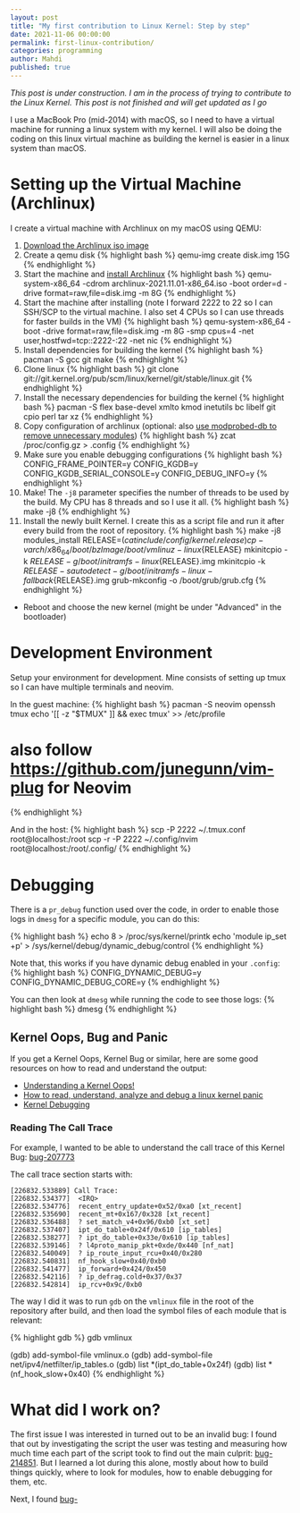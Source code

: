 ```yaml
---
layout: post
title: "My first contribution to Linux Kernel: Step by step"
date: 2021-11-06 00:00:00
permalink: first-linux-contribution/
categories: programming
author: Mahdi
published: true
---
```


_*This post is under construction. I am in the process of trying to contribute to the Linux Kernel. This post is not finished and will get updated as I go*_

I use a MacBook Pro (mid-2014) with macOS, so I need to have a virtual machine for running a linux system with my kernel. I will also be doing the coding on this linux virtual machine as building the kernel is easier in a linux system than macOS.

# Setting up the Virtual Machine (Archlinux)
 
I create a virtual machine with Archlinux on my macOS using QEMU:

1. [Download the Archlinux iso image](https://archlinux.org/download/)
2. Create a qemu disk
{% highlight bash %}
qemu-img create disk.img 15G
{% endhighlight %}
3. Start the machine and [install Archlinux](https://wiki.archlinux.org/title/Installation_guide)
{% highlight bash %}
qemu-system-x86_64 -cdrom archlinux-2021.11.01-x86_64.iso -boot order=d -drive format=raw,file=disk.img -m 8G
{% endhighlight %}
4. Start the machine after installing (note I forward 2222 to 22 so I can SSH/SCP to the virtual machine. I also set 4 CPUs so I can use threads for faster builds in the VM)
{% highlight bash %}
qemu-system-x86_64 -boot -drive format=raw,file=disk.img -m 8G -smp cpus=4 -net user,hostfwd=tcp::2222-:22 -net nic
{% endhighlight %}
5. Install dependencies for building the kernel
{% highlight bash %}
pacman -S gcc git make
{% endhighlight %}
6. Clone linux
{% highlight bash %}
git clone git://git.kernel.org/pub/scm/linux/kernel/git/stable/linux.git
{% endhighlight %}
7. Install the necessary dependencies for building the kernel
{% highlight bash %}
pacman -S flex base-devel xmlto kmod inetutils bc libelf git cpio perl tar xz
{% endhighlight %}
8. Copy configuration of archlinux (optional: also [use modprobed-db to remove unnecessary modules](https://wiki.archlinux.org/title/Kernel/Traditional_compilation#Default_Arch_configuration))
{% highlight bash %}
zcat /proc/config.gz > .config
{% endhighlight %}
9. Make sure you enable debugging configurations
{% highlight bash %}
CONFIG_FRAME_POINTER=y
CONFIG_KGDB=y
CONFIG_KGDB_SERIAL_CONSOLE=y
CONFIG_DEBUG_INFO=y
{% endhighlight %}
10. Make! The `-j8` parameter specifies the number of threads to be used by the build. My CPU has 8 threads and so I use it all.
{% highlight bash %}
make -j8
{% endhighlight %}
11. Install the newly built Kernel. I create this as a script file and run it after every build from the root of repository.
{% highlight bash %}
make -j8 modules_install
RELEASE=$(cat include/config/kernel.release)
cp -v arch/x86_64/boot/bzImage /boot/vmlinuz-linux${RELEASE}
mkinitcpio -k $RELEASE -g /boot/initramfs-linux${RELEASE}.img
mkinitcpio -k $RELEASE -s autodetect -g /boot/initramfs-linux-fallback${RELEASE}.img
grub-mkconfig -o /boot/grub/grub.cfg
{% endhighlight %}
- Reboot and choose the new kernel (might be under "Advanced" in the bootloader)

# Development Environment

Setup your environment for development. Mine consists of setting up tmux so I can have multiple terminals and neovim.

In the guest machine:
{% highlight bash %}
pacman -S neovim openssh tmux
echo '[[ -z "$TMUX" ]] && exec tmux' >> /etc/profile
# also follow https://github.com/junegunn/vim-plug for Neovim
{% endhighlight %}

And in the host:
{% highlight bash %}
scp -P 2222 ~/.tmux.conf root@localhost:/root
scp -r -P 2222 ~/.config/nvim root@localhost:/root/.config/
{% endhighlight %}

# Debugging
There is a `pr_debug` function used over the code, in order to enable those logs in `dmesg` for a specific module, you can do this:

{% highlight bash %}
echo 8 > /proc/sys/kernel/printk
echo 'module ip_set +p' > /sys/kernel/debug/dynamic_debug/control
{% endhighlight %}

Note that, this works if you have dynamic debug enabled in your `.config`:
{% highlight bash %}
CONFIG_DYNAMIC_DEBUG=y
CONFIG_DYNAMIC_DEBUG_CORE=y
{% endhighlight %}

You can then look at `dmesg` while running the code to see those logs:
{% highlight bash %}
dmesg
{% endhighlight %}

## Kernel Oops, Bug and Panic

If you get a Kernel Oops, Kernel Bug or similar, here are some good resources on how to read and understand the output:

- [Understanding a Kernel Oops!](https://www.opensourceforu.com/2011/01/understanding-a-kernel-oops/)
- [How to read, understand, analyze and debug a linux kernel panic](https://stackoverflow.com/questions/13468286/how-to-read-understand-analyze-and-debug-a-linux-kernel-panic)
- [Kernel Debugging](https://docs.freebsd.org/en/books/developers-handbook/kerneldebug/)

### Reading The Call Trace

For example, I wanted to be able to understand the call trace of this Kernel Bug: [bug-207773](https://bugzilla.kernel.org/show_bug.cgi?id=207773)

The call trace section starts with:
```
[226832.533889] Call Trace:
[226832.534377]  <IRQ>
[226832.534776]  recent_entry_update+0x52/0xa0 [xt_recent]
[226832.535690]  recent_mt+0x167/0x328 [xt_recent]
[226832.536488]  ? set_match_v4+0x96/0xb0 [xt_set]
[226832.537407]  ipt_do_table+0x24f/0x610 [ip_tables]
[226832.538277]  ? ipt_do_table+0x33e/0x610 [ip_tables]
[226832.539146]  ? l4proto_manip_pkt+0xde/0x440 [nf_nat]
[226832.540049]  ? ip_route_input_rcu+0x40/0x280
[226832.540831]  nf_hook_slow+0x40/0xb0
[226832.541477]  ip_forward+0x424/0x450
[226832.542116]  ? ip_defrag.cold+0x37/0x37
[226832.542814]  ip_rcv+0x9c/0xb0
```

The way I did it was to run `gdb` on the `vmlinux` file in the root of the repository after build, and then load the symbol files of each module that is relevant:

{% highlight gdb %}
gdb vmlinux

(gdb) add-symbol-file vmlinux.o
(gdb) add-symbol-file net/ipv4/netfilter/ip_tables.o
(gdb) list *(ipt_do_table+0x24f)
(gdb) list *(nf_hook_slow+0x40)
{% endhighlight %}

<!--However, sometimes some files in some modules might not have their object files available readily (e.g. `xt_recent.o` was missing from my tree). In this case, I had to look at the Makefile in `net/netfilter`, and found this:
{% highlight make %}
obj-$(CONFIG_NETFILTER_XT_MATCH_RECENT) += xt_recent.o
{% endhighlight %}

So I enabled this flag in `.config`:
{% highlight bash %}
CONFIG_NETFILTER_XT_MATCH_RECENT=m
{% endhighlight %}

And then built the module again (I had to export the config in this case for some reason):
{% highlight bash %}
export CONFIG_NETFILTER_XT_MATCH_RECENT=m
# rebuild the module
cd net/netfilter
make -j8 -C ../../ M=$PWD modules
{% endhighlight %}

And then, I can load this symbol file as well:

{% highlight gdb %}
(gdb) add-symbol-file net/netfilter/xt_recent.o
(gdb) list *(recent_entry_update+0x52)
(gdb) list *(recent_mt+0x167)
{% endhighlight %}-->

# What did I work on?

The first issue I was interested in turned out to be an invalid bug: I found that out by investigating the script the user was testing and measuring how much time each part of the script took to find out the main culprit: [bug-214851](https://bugzilla.kernel.org/show_bug.cgi?id=214851). But I learned a lot during this alone, mostly about how to build things quickly, where to look for modules, how to enable debugging for them, etc.

Next, I found [bug-]()
